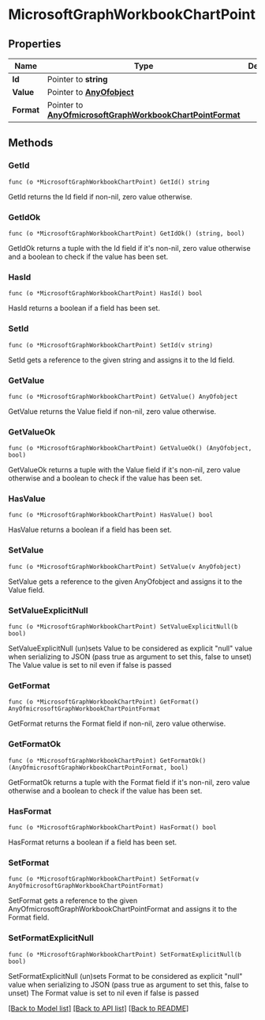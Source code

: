 # MicrosoftGraphWorkbookChartPoint

## Properties

Name | Type | Description | Notes
------------ | ------------- | ------------- | -------------
**Id** | Pointer to **string** |  | [optional] 
**Value** | Pointer to [**AnyOfobject**](anyOf&lt;object&gt;.md) |  | [optional] 
**Format** | Pointer to [**AnyOfmicrosoftGraphWorkbookChartPointFormat**](anyOf&lt;microsoft.graph.workbookChartPointFormat&gt;.md) |  | [optional] 

## Methods

### GetId

`func (o *MicrosoftGraphWorkbookChartPoint) GetId() string`

GetId returns the Id field if non-nil, zero value otherwise.

### GetIdOk

`func (o *MicrosoftGraphWorkbookChartPoint) GetIdOk() (string, bool)`

GetIdOk returns a tuple with the Id field if it's non-nil, zero value otherwise
and a boolean to check if the value has been set.

### HasId

`func (o *MicrosoftGraphWorkbookChartPoint) HasId() bool`

HasId returns a boolean if a field has been set.

### SetId

`func (o *MicrosoftGraphWorkbookChartPoint) SetId(v string)`

SetId gets a reference to the given string and assigns it to the Id field.

### GetValue

`func (o *MicrosoftGraphWorkbookChartPoint) GetValue() AnyOfobject`

GetValue returns the Value field if non-nil, zero value otherwise.

### GetValueOk

`func (o *MicrosoftGraphWorkbookChartPoint) GetValueOk() (AnyOfobject, bool)`

GetValueOk returns a tuple with the Value field if it's non-nil, zero value otherwise
and a boolean to check if the value has been set.

### HasValue

`func (o *MicrosoftGraphWorkbookChartPoint) HasValue() bool`

HasValue returns a boolean if a field has been set.

### SetValue

`func (o *MicrosoftGraphWorkbookChartPoint) SetValue(v AnyOfobject)`

SetValue gets a reference to the given AnyOfobject and assigns it to the Value field.

### SetValueExplicitNull

`func (o *MicrosoftGraphWorkbookChartPoint) SetValueExplicitNull(b bool)`

SetValueExplicitNull (un)sets Value to be considered as explicit "null" value
when serializing to JSON (pass true as argument to set this, false to unset)
The Value value is set to nil even if false is passed
### GetFormat

`func (o *MicrosoftGraphWorkbookChartPoint) GetFormat() AnyOfmicrosoftGraphWorkbookChartPointFormat`

GetFormat returns the Format field if non-nil, zero value otherwise.

### GetFormatOk

`func (o *MicrosoftGraphWorkbookChartPoint) GetFormatOk() (AnyOfmicrosoftGraphWorkbookChartPointFormat, bool)`

GetFormatOk returns a tuple with the Format field if it's non-nil, zero value otherwise
and a boolean to check if the value has been set.

### HasFormat

`func (o *MicrosoftGraphWorkbookChartPoint) HasFormat() bool`

HasFormat returns a boolean if a field has been set.

### SetFormat

`func (o *MicrosoftGraphWorkbookChartPoint) SetFormat(v AnyOfmicrosoftGraphWorkbookChartPointFormat)`

SetFormat gets a reference to the given AnyOfmicrosoftGraphWorkbookChartPointFormat and assigns it to the Format field.

### SetFormatExplicitNull

`func (o *MicrosoftGraphWorkbookChartPoint) SetFormatExplicitNull(b bool)`

SetFormatExplicitNull (un)sets Format to be considered as explicit "null" value
when serializing to JSON (pass true as argument to set this, false to unset)
The Format value is set to nil even if false is passed

[[Back to Model list]](../README.md#documentation-for-models) [[Back to API list]](../README.md#documentation-for-api-endpoints) [[Back to README]](../README.md)


